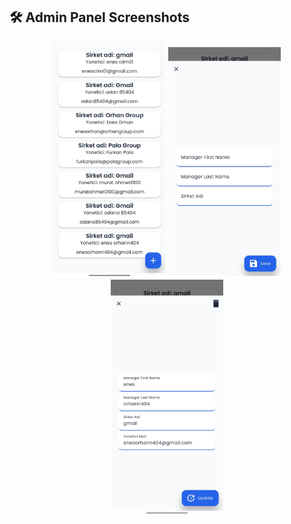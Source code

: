 ## 🛠️ Admin Panel Screenshots

<p align="center">
  <img src="../assets/admin_panel/IMG_20250523_220251.jpg" width="180"/>
  <img src="../assets/admin_panel/IMG_20250523_220308.jpg" width="180"/>
  <img src="../assets/admin_panel/IMG_20250523_220324.jpg" width="180"/>
</p>
